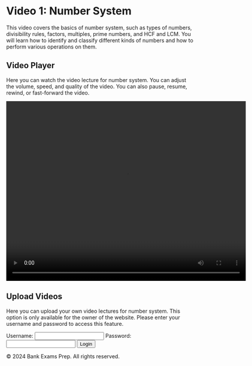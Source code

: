 <html>
<head>
    <title>Video 1: Number System</title>
    <style>
        /* Add your own CSS style here */
    </style>
</head>
<body>
    <div id="header">
        <h1>Video 1: Number System</h1>
        <p>This video covers the basics of number system, such as types of numbers, divisibility rules, factors, multiples, prime numbers, and HCF and LCM. You will learn how to identify and classify different kinds of numbers and how to perform various operations on them.</p>
    </div>
    <div id="content">
        <div id="video-player">
            <h2>Video Player</h2>
            <p>Here you can watch the video lecture for number system. You can adjust the volume, speed, and quality of the video. You can also pause, resume, rewind, or fast-forward the video.</p>
            <video id="video" width="640" height="480" controls>
                <source src="video1.mp4" type="video/mp4">
                Your browser does not support the video tag.
            </video>
        </div>
        <div id="upload-videos">
            <h2>Upload Videos</h2>
            <p>Here you can upload your own video lectures for number system. This option is only available for the owner of the website. Please enter your username and password to access this feature.</p>
            <form action="login.php" method="post">
                <label for="username">Username:</label>
                <input type="text" id="username" name="username" required>
                <label for="password">Password:</label>
                <input type="password" id="password" name="password" required>
                <input type="submit" value="Login" name="submit">
            </form>
            <!-- Add the code for uploading video files after the user is authenticated -->
        </div>
    </div>
    <div id="footer">
        <p>© 2024 Bank Exams Prep. All rights reserved.</p>
    </div>
</body>
</html>
